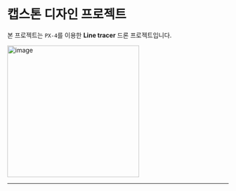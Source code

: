 # 캡스톤 디자인 프로젝트
본 프로젝트는 ```PX-4```를 이용한 **Line tracer** 드론 프로젝트입니다.

<img width="300" height="300" alt="image" src="https://github.com/user-attachments/assets/60db52d0-ffe7-474f-a1bb-bc72be51ec0d" />



---
